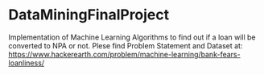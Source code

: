 # DataMiningFinalProject
Implementation of Machine Learning Algorithms to find out if a loan will be converted to NPA or not.
Plese find Problem Statement and Dataset at:
https://www.hackerearth.com/problem/machine-learning/bank-fears-loanliness/
